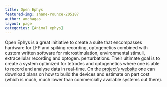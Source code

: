 ```yaml
---
title: Open Ephys
featured-img: shane-rounce-205187
author: amchagas
layout: page
categories: [Animal ephys]
---
```


Open Ephys is a great initiative to create a suite that encompasses hardware for LFP and spiking recording, optogenetics combined with custom written software for microstimulation, environmental stimuli, extracellular recording and optogen. perturbations. Their ultimate goal is to create a system optimized for tetrodes and optogenetics where one is able to record and analyse data in real-time. On the [project’s website](http://www.open-ephys.org/) one can download plans on how to build the devices and estimate on part cost (which is much, much lower than commercially available systems out there).
